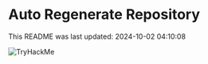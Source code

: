 # Auto Regenerate Repository

This README was last updated: 2024-10-02 04:10:08

 ![TryHackMe](https://tryhackme.com/badge/533634)